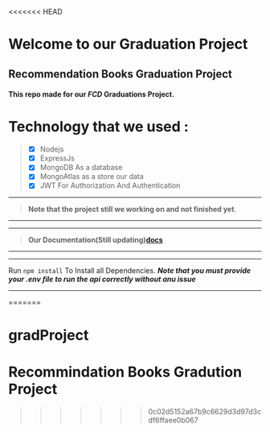 <<<<<<< HEAD
# Welcome to our Graduation Project

## **Recommendation Books** Graduation Project

#### This repo made for our _FCD_ Graduations Project.

# Technology that we used : 
> - [x] Nodejs
> - [x] ExpressJs
> - [x] MongoDB As a database
> - [x] MongoAtlas as a store our data
> - [x] JWT For Authorization And Authentication

---

> **Note that the project still we working on and not finished yet**.

---
---
> **Our Documentation(Still updating)[docs](docs/)**
---

---
Run `npm install` To Install all Dependencies.
***Note that you must provide your .env file to run the api correctly without anu issue***

---



  


=======
# gradProject
# Recommindation Books Gradution Project

>>>>>>> 0c02d5152a67b9c6629d3d97d3cdf6ffaee0b067
 